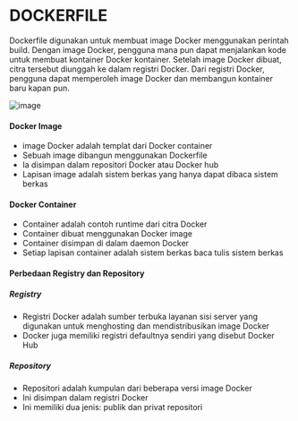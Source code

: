 # DOCKERFILE

Dockerfile digunakan untuk membuat image Docker menggunakan perintah build.
Dengan image Docker, pengguna mana pun dapat menjalankan kode untuk membuat kontainer Docker
kontainer.
Setelah image Docker dibuat, citra tersebut diunggah ke dalam registri Docker.
Dari registri Docker, pengguna dapat memperoleh image Docker dan membangun kontainer baru kapan pun.

![image](https://user-images.githubusercontent.com/82355684/230042067-f4d12410-ca07-4a89-bd13-e143761f673a.png)

#### Docker Image

* image Docker adalah templat dari Docker container
* Sebuah image dibangun menggunakan Dockerfile
* Ia disimpan dalam repositori Docker atau Docker hub
* Lapisan image adalah sistem berkas yang hanya dapat dibaca sistem berkas

#### Docker Container

* Container adalah contoh runtime dari citra Docker
* Container dibuat menggunakan Docker image
* Container disimpan di dalam daemon Docker
* Setiap lapisan container adalah sistem berkas baca tulis sistem berkas

#### Perbedaan Registry dan Repository

##### Registry
* Registri Docker adalah sumber terbuka layanan sisi server yang digunakan untuk menghosting dan mendistribusikan image Docker
* Docker juga memiliki registri defaultnya sendiri yang disebut Docker Hub

##### Repository
* Repositori adalah kumpulan dari beberapa versi image Docker
* Ini disimpan dalam registri Docker
* Ini memiliki dua jenis: publik dan privat repositori

